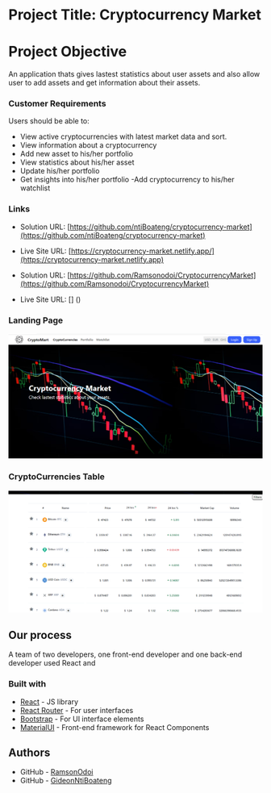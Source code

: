 # Project Title: Cryptocurrency Market

# Project Objective

An application thats gives lastest statistics about user assets and also allow user to add assets and get information about their assets.

### Customer Requirements

Users should be able to:
- View active cryptocurrencies with latest market data and sort.
- View information about a cryptocurrency
- Add new asset to his/her portfolio
- View statistics about his/her asset
- Update his/her portfolio
- Get insights into his/her portfolio
-Add cryptocurrency to his/her watchlist 


### Links

- Solution URL: [https://github.com/ntiBoateng/cryptocurrency-market](https://github.com/ntiBoateng/cryptocurrency-market)
- Live Site URL: [https://cryptocurrency-market.netlify.app/](https://cryptocurrency-market.netlify.app)

- Solution URL: [https://github.com/Ramsonodoi/CryptocurrencyMarket](https://github.com/Ramsonodoi/CryptocurrencyMarket)
- Live Site URL: [] ()


### Landing Page
![image](./public/CryptoMarket.png)

### CryptoCurrencies Table
![image](./public/CryptoTable.png)


## Our process

A team of two developers, one front-end developer and one back-end developer used React and   


### Built with
- [React](https://reactjs.org/) - JS library
- [React Router](https://reactrouter.com/) - For user interfaces
- [Bootstrap](https://getbootstrap.com/) - For UI interface elements
- [MaterialUI](https://mui.com/) - Front-end framework for React Components


## Authors
- GitHub - [RamsonOdoi](https://github.com/Ramsonodoi)
- GitHub - [GideonNtiBoateng](https://github.com/ntiBoateng)





